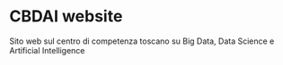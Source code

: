 # CBDAI website
Sito web sul centro di competenza toscano su Big Data, Data Science e Artificial Intelligence
